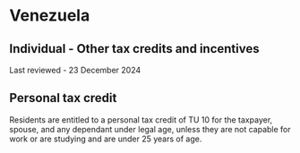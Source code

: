 # Venezuela
## Individual - Other tax credits and incentives
Last reviewed - 23 December 2024
## Personal tax credit
Residents are entitled to a personal tax credit of TU 10 for the taxpayer, spouse, and any dependant under legal age, unless they are not capable for work or are studying and are under 25 years of age.
